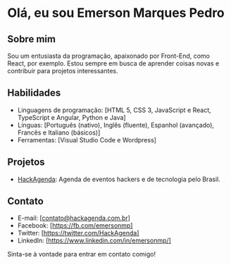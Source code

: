# Olá, eu sou Emerson Marques Pedro

## Sobre mim
Sou um entusiasta da programação, apaixonado por Front-End, como React, por exemplo. Estou sempre em busca de aprender coisas novas e contribuir para projetos interessantes.

## Habilidades
- Linguagens de programação: [HTML 5, CSS 3, JavaScript e React, TypeScript e Angular, Python e Java]
- Línguas: [Português (nativo), Inglês (fluente), Espanhol (avançado), Francês e Italiano (básicos)]
- Ferramentas: [Visual Studio Code e Wordpress]

## Projetos
- [HackAgenda](https://hackagenda.com.br): Agenda de eventos hackers e de tecnologia pelo Brasil.

## Contato
- E-mail: [contato@hackagenda.com.br]
- Facebook: [https://fb.com/emersonmp]
- Twitter: [https://twitter.com/HackAgenda]
- LinkedIn: [https://www.linkedin.com/in/emersonmp/]

Sinta-se à vontade para entrar em contato comigo!

